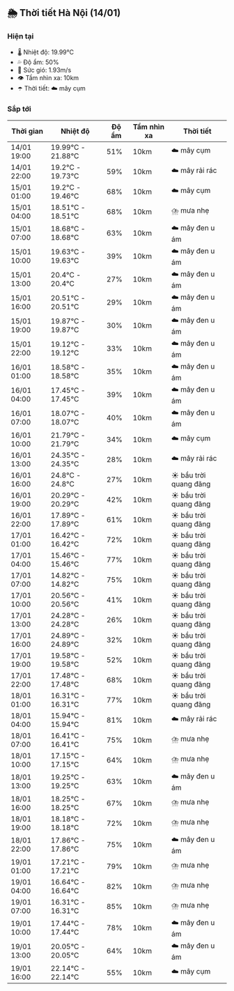 ## 🌦️ Thời tiết Hà Nội (14/01)

### Hiện tại

- 🌡️ Nhiệt độ: 19.99℃
- 💦 Độ ẩm: 50%
- 💨 Sức gió: 1.93m/s
- 👁️ Tầm nhìn xa: 10km
- ☂️ Thời tiết: ☁️ mây cụm

### Sắp tới

| Thời gian | Nhiệt độ | Độ ẩm | Tầm nhìn xa | Thời tiết |
| --- | --- | --- | --- | --- |
| 14/01 19:00 | 19.99℃ - 21.88℃ | 51% | 10km | ☁️ mây cụm |
| 14/01 22:00 | 19.2℃ - 19.73℃ | 59% | 10km | ☁️ mây rải rác |
| 15/01 01:00 | 19.2℃ - 19.46℃ | 68% | 10km | ☁️ mây cụm |
| 15/01 04:00 | 18.51℃ - 18.51℃ | 68% | 10km | ⛈️ mưa nhẹ |
| 15/01 07:00 | 18.68℃ - 18.68℃ | 63% | 10km | ☁️ mây đen u ám |
| 15/01 10:00 | 19.63℃ - 19.63℃ | 39% | 10km | ☁️ mây đen u ám |
| 15/01 13:00 | 20.4℃ - 20.4℃ | 27% | 10km | ☁️ mây đen u ám |
| 15/01 16:00 | 20.51℃ - 20.51℃ | 29% | 10km | ☁️ mây đen u ám |
| 15/01 19:00 | 19.87℃ - 19.87℃ | 30% | 10km | ☁️ mây đen u ám |
| 15/01 22:00 | 19.12℃ - 19.12℃ | 33% | 10km | ☁️ mây đen u ám |
| 16/01 01:00 | 18.58℃ - 18.58℃ | 35% | 10km | ☁️ mây đen u ám |
| 16/01 04:00 | 17.45℃ - 17.45℃ | 39% | 10km | ☁️ mây đen u ám |
| 16/01 07:00 | 18.07℃ - 18.07℃ | 40% | 10km | ☁️ mây đen u ám |
| 16/01 10:00 | 21.79℃ - 21.79℃ | 34% | 10km | ☁️ mây cụm |
| 16/01 13:00 | 24.35℃ - 24.35℃ | 28% | 10km | ☁️ mây rải rác |
| 16/01 16:00 | 24.8℃ - 24.8℃ | 27% | 10km | ☀️ bầu trời quang đãng |
| 16/01 19:00 | 20.29℃ - 20.29℃ | 42% | 10km | ☀️ bầu trời quang đãng |
| 16/01 22:00 | 17.89℃ - 17.89℃ | 61% | 10km | ☀️ bầu trời quang đãng |
| 17/01 01:00 | 16.42℃ - 16.42℃ | 72% | 10km | ☀️ bầu trời quang đãng |
| 17/01 04:00 | 15.46℃ - 15.46℃ | 77% | 10km | ☀️ bầu trời quang đãng |
| 17/01 07:00 | 14.82℃ - 14.82℃ | 75% | 10km | ☀️ bầu trời quang đãng |
| 17/01 10:00 | 20.56℃ - 20.56℃ | 41% | 10km | ☀️ bầu trời quang đãng |
| 17/01 13:00 | 24.28℃ - 24.28℃ | 26% | 10km | ☀️ bầu trời quang đãng |
| 17/01 16:00 | 24.89℃ - 24.89℃ | 32% | 10km | ☀️ bầu trời quang đãng |
| 17/01 19:00 | 19.58℃ - 19.58℃ | 52% | 10km | ☀️ bầu trời quang đãng |
| 17/01 22:00 | 17.48℃ - 17.48℃ | 68% | 10km | ☀️ bầu trời quang đãng |
| 18/01 01:00 | 16.31℃ - 16.31℃ | 77% | 10km | ☀️ bầu trời quang đãng |
| 18/01 04:00 | 15.94℃ - 15.94℃ | 81% | 10km | ☁️ mây rải rác |
| 18/01 07:00 | 16.41℃ - 16.41℃ | 75% | 10km | ⛈️ mưa nhẹ |
| 18/01 10:00 | 17.15℃ - 17.15℃ | 64% | 10km | ⛈️ mưa nhẹ |
| 18/01 13:00 | 19.25℃ - 19.25℃ | 63% | 10km | ☁️ mây đen u ám |
| 18/01 16:00 | 18.25℃ - 18.25℃ | 67% | 10km | ⛈️ mưa nhẹ |
| 18/01 19:00 | 18.18℃ - 18.18℃ | 72% | 10km | ⛈️ mưa nhẹ |
| 18/01 22:00 | 17.86℃ - 17.86℃ | 75% | 10km | ☁️ mây đen u ám |
| 19/01 01:00 | 17.21℃ - 17.21℃ | 79% | 10km | ⛈️ mưa nhẹ |
| 19/01 04:00 | 16.64℃ - 16.64℃ | 82% | 10km | ⛈️ mưa nhẹ |
| 19/01 07:00 | 16.31℃ - 16.31℃ | 85% | 10km | ⛈️ mưa nhẹ |
| 19/01 10:00 | 17.44℃ - 17.44℃ | 78% | 10km | ☁️ mây đen u ám |
| 19/01 13:00 | 20.05℃ - 20.05℃ | 64% | 10km | ☁️ mây đen u ám |
| 19/01 16:00 | 22.14℃ - 22.14℃ | 55% | 10km | ☁️ mây cụm |

